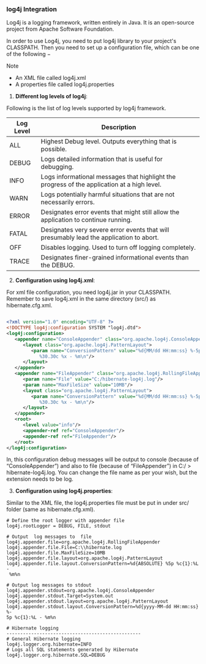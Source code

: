 ### log4j Integration

Log4j is a logging framework, written entirely in Java. It is an open-source project from Apache Software Foundation.

In order to use Log4j, you need to put log4j library to your project's CLASSPATH. Then you need to set up a configuration file, which can be one of the following −

> [!NOTE]  
> - An XML file called log4j.xml
> - A properties file called log4j.properties

1. **Different log levels of log4j**:

Following is the list of log levels supported by log4j framework.

| Log Level | Description                                                                                 |
|-----------|---------------------------------------------------------------------------------------------|
| ALL       | Highest Debug level. Outputs everything that is possible.                                   |
| DEBUG     | Logs detailed information that is useful for debugging.                                     |
| INFO      | Logs informational messages that highlight the progress of the application at a high level. |
| WARN      | Logs potentially harmful situations that are not necessarily errors.                        |
| ERROR     | Designates error events that might still allow the application to continue running.         |
| FATAL     | Designates very severe error events that will presumably lead the application to abort.     |
| OFF       | Disables logging. Used to turn off logging completely.                                      |
| TRACE     | Designates finer-grained informational events than the DEBUG.                               |

2. **Configuration using log4j.xml**:

For xml file configuration, you need log4j.jar in your CLASSPATH. Remember to save log4j.xml in the same directory (src/) as hibernate.cfg.xml.

```xml

<?xml version="1.0" encoding="UTF-8" ?>
<!DOCTYPE log4j:configuration SYSTEM "log4j.dtd">
<log4j:configuration>
   <appender name="ConsoleAppender" class="org.apache.log4j.ConsoleAppender">
      <layout class="org.apache.log4j.PatternLayout">
         <param name="ConversionPattern" value="%d{MM/dd HH:mm:ss} %-5p
            %30.30c %x - %m\n"/>
      </layout>
   </appender>
   <appender name="FileAppender" class="org.apache.log4j.RollingFileAppender">
      <param name="File" value="C:/hibernate-log4j.log"/>
      <param name="MaxFileSize" value="10MB"/>
      <layout class="org.apache.log4j.PatternLayout">
         <param name="ConversionPattern" value="%d{MM/dd HH:mm:ss} %-5p
            %30.30c %x - %m\n"/>
      </layout>
   </appender>
   <root>
      <level value="info"/>
      <appender-ref ref="ConsoleAppender"/>
      <appender-ref ref="FileAppender"/>
   </root>
</log4j:configuration>
```

In, this configuration debug messages will be output to console (because of “ConsoleAppender”) and also to file (because of “FileAppender”) in C:/ > hibernate-log4j.log. You can change the file name as per your wish, but the extension needs to be log.

3. **Configuration using log4j.properties**:

Similar to the XML file, the log4j.properties file must be put in under src/ folder (same as hibernate.cfg.xml).

```properties
# Define the root logger with appender file  
log4j.rootLogger = DEBUG, FILE, stdout

# Output  log messages to  file  
log4j.appender.file=org.apache.log4j.RollingFileAppender  
log4j.appender.file.File=C:\\hibernate.log  
log4j.appender.file.MaxFileSize=10MB  
log4j.appender.file.layout=org.apache.log4j.PatternLayout  
log4j.appender.file.layout.ConversionPattern=%d{ABSOLUTE} %5p %c{1}:%L -
 %m%n  

# Output log messages to stdout 
log4j.appender.stdout=org.apache.log4j.ConsoleAppender  
log4j.appender.stdout.Target=System.out  
log4j.appender.stdout.layout=org.apache.log4j.PatternLayout  
log4j.appender.stdout.layout.ConversionPattern=%d{yyyy-MM-dd HH:mm:ss} %-
5p %c{1}:%L - %m%n

# Hibernate logging
-------------------------------------------------
# General Hibernate logging
log4j.logger.org.hibernate=INFO 
# Logs all SQL statements generated by Hibernate
log4j.logger.org.hibernate.SQL=DEBUG
```
